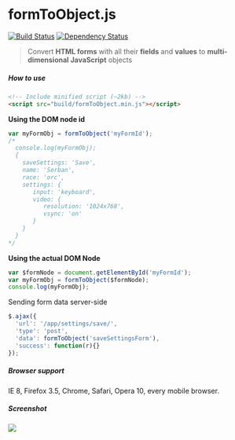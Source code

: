 # formToObject.js

[![Build Status](https://travis-ci.org/serbanghita/formToObject.js.svg)](https://travis-ci.org/serbanghita/formToObject.js) [![Dependency Status](https://www.versioneye.com/user/projects/5446a74944a5254346000085/badge.svg?style=flat)](https://www.versioneye.com/user/projects/5446a74944a5254346000085)

> Convert **HTML forms** with all their **fields** and **values** to **multi-dimensional JavaScript** objects


##### How to use

```html
<!-- Include minified script (~2kb) -->
<script src="build/formToObject.min.js"></script>
```

**Using the DOM node id**

```javascript
var myFormObj = formToObject('myFormId');
/* 
  console.log(myFormObj);
  {
    saveSettings: 'Save',
    name: 'Serban',
    race: 'orc',
    settings: {
       input: 'keyboard',
       video: {
          resolution: '1024x768',
          vsync: 'on'
       }
    }
  }
*/
```

**Using the actual DOM Node**

```javascript
var $formNode = document.getElementById('myFormId');
var myFormObj = formToObject($formNode);
console.log(myFormObj);
```

Sending form data server-side

```javascript
$.ajax({
  'url': '/app/settings/save/',
  'type': 'post',
  'data': formToObject('saveSettingsForm'),
  'success': function(r){}
});
```

##### Browser support

IE 8, Firefox 3.5, Chrome, Safari, Opera 10, every mobile browser.

##### Screenshot

![](http://serbanghita.github.io/formToObject.js/formToObj-demo.png)
